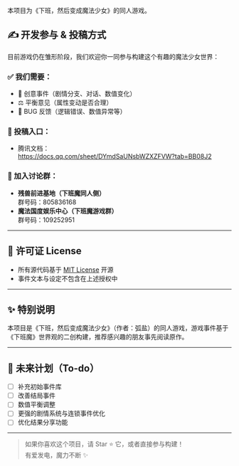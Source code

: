 本项目为《下班，然后变成魔法少女》的同人游戏。

## ✍️ 开发参与 & 投稿方式

目前游戏仍在雏形阶段，我们欢迎你一同参与构建这个有趣的魔法少女世界：

### ✅ 我们需要：
- 🌟 创意事件（剧情分支、对话、数值变化）
- ⚖️ 平衡意见（属性变动是否合理）
- 🐛 BUG 反馈（逻辑错误、数值异常等）

### 📄 投稿入口：
- 腾讯文档：  
  https://docs.qq.com/sheet/DYmdSaUNsbWZXZFVW?tab=BB08J2

### 🧠 加入讨论群：
- **残兽前进基地（下班魔同人侧）**  
  群号码：805836168
- **魔法国度娱乐中心（下班魔游戏群）**  
  群号码：109252951

---

## 📜 许可证 License

- 所有源代码基于 [MIT License](https://opensource.org/licenses/MIT) 开源
- 事件文本与设定不包含在上述授权中

---

## ✨ 特别说明

本项目是《下班，然后变成魔法少女》（作者：弧盐）的同人游戏，游戏事件基于《下班魔》世界观的二创构建，推荐感兴趣的朋友事先阅读原作。

---

## 🚀 未来计划（To-do）

- [ ] 补充初始事件库
- [ ] 改善结局事件
- [ ] 数值平衡调整
- [ ] 更强的剧情系统与连锁事件优化
- [ ] 优化结果分享功能

---

> 如果你喜欢这个项目，请 Star ⭐ 它，或者直接参与构建！  
> 有爱发电，魔力不断 ✨
